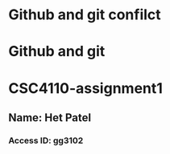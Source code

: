 # Github and git confilct
# Github and git
# CSC4110-assignment1
## Name: Het Patel
### Access ID: gg3102